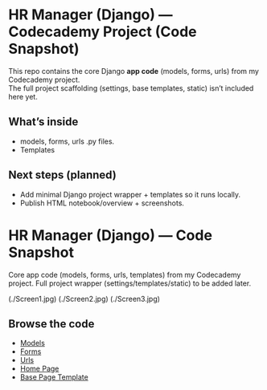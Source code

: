 # HR Manager (Django) — Codecademy Project (Code Snapshot)

This repo contains the core Django **app code** (models, forms, urls) from my Codecademy project.  
The full project scaffolding (settings, base templates, static) isn’t included here yet.

## What’s inside
- models, forms, urls .py files.
- Templates

## Next steps (planned)
- Add minimal Django project wrapper + templates so it runs locally.
- Publish HTML notebook/overview + screenshots.
# HR Manager (Django) — Code Snapshot
Core app code (models, forms, urls, templates) from my Codecademy project. Full project wrapper (settings/templates/static) to be added later.

(./Screen1.jpg)
(./Screen2.jpg)
(./Screen3.jpg)

## Browse the code

- [Models](./models.py)  
- [Forms](./forms.py)  
- [Urls](./urls.py)  
- [Home Page](home.html)  
- [Base Page Template](base.html)

